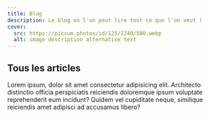 ```yaml
---
title: Blog
description: Le blog où l'on peut lire tout ce que l'on veut !
cover:
  src: https://picsum.photos/id/125/1240/500.webp
  alt: image description alternative text
---
```


## Tous les articles

Lorem ipsum, dolor sit amet consectetur adipisicing elit. Architecto distinctio officia perspiciatis reiciendis doloremque ipsum voluptate reprehenderit eum incidunt? Quidem vel cupiditate neque, similique reiciendis amet adipisci ad accusamus libero?
